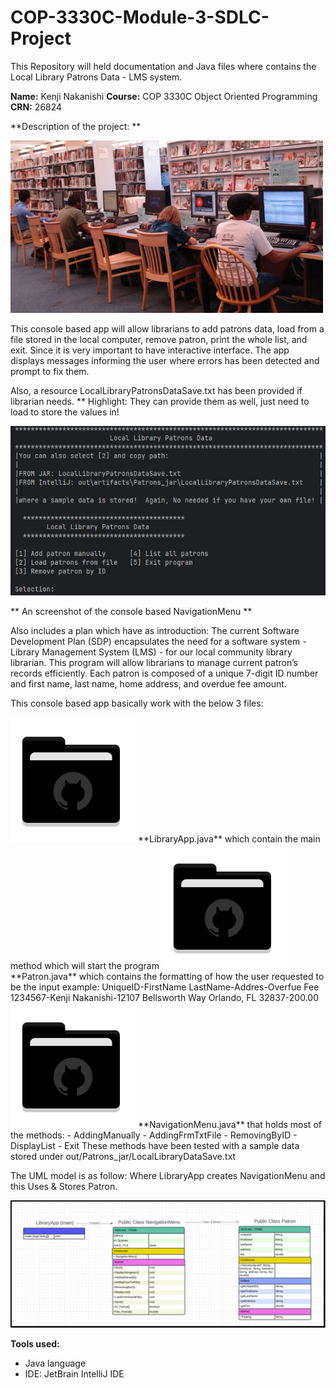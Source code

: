 # COP-3330C-Module-3-SDLC-Project
This Repository will held documentation and Java files where contains the Local Library Patrons Data - LMS system. 


**Name:** Kenji Nakanishi 
**Course:** COP 3330C Object Oriented Programming 
**CRN:** 26824

**Description of the project: **

<img src="Patrons/resources/patrons.png" width="500" >

This console based app will allow librarians to add patrons data, load from a file stored in the local computer, remove patron, print the whole list, and exit.
Since it is very important to have interactive interface. The app displays messages informing the user where errors has been detected and prompt to fix them.

Also, a resource LocalLibraryPatronsDataSave.txt has been provided if librarian needs. 
** Highlight: They can provide them as well, just need to load to store the values in! 


<img src="Patrons/resources/Interface2.png" width="750" >

** An screenshot of the console based NavigationMenu **



Also includes a plan which have as introduction:
The current Software Development Plan (SDP) encapsulates the need for a software system - Library
Management System (LMS) - for our local community library librarian. This program will allow librarians
to manage current patron’s records efficiently. Each patron is composed of a unique 7-digit ID number
and first name, last name, home address, and overdue fee amount.





This console based app basically work with the below 3 files:


<img src="Patrons/resources/folder_icon.png" width="200" >
**LibraryApp.java** 
which contain the main method which will start the program



<img src="Patrons/resources/folder_icon.png" width="200" >
**Patron.java** 
which contains the formatting of how the user requested to be the input
example:
UniqueID-FirstName LastName-Addres-Overfue Fee
1234567-Kenji Nakanishi-12107 Bellsworth Way Orlando, FL 32837-200.00


<img src="Patrons/resources/folder_icon.png" width="200" >
**NavigationMenu.java** 
that holds most of the methods:
- AddingManually
- AddingFrmTxtFile
- RemovingByID
- DisplayList
- Exit
  These methods have been tested with a sample data stored under out/Patrons_jar/LocalLibraryDataSave.txt
  



The UML model is as follow:
Where LibraryApp creates NavigationMenu and this Uses & Stores Patron.

<img src="Patrons/resources/UML.png" width="900" >

**Tools used:**
- Java language
- IDE: JetBrain IntelliJ IDE

